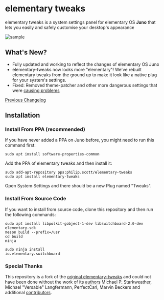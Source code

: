 # elementary tweaks
elementary tweaks is a system settings panel for elementary OS **Juno** that lets you easily and safely customise your desktop's appearance 


![sample](docs/screenshot.png)

 
## What's New?
- Fully updated and working to reflect the changes of elementary OS Juno
- elementary-tweaks now looks more "elementary"! We've rebuilt elementary tweaks from the ground up to make it look like a native plug for your system's settings.
- Fixed: Removed theme-patcher and other more dangerous settings that were [causing problems](https://github.com/I-hate-farms/elementary-tweaks/issues/14)

[Previous Changelog](CHANGELOG.md)

## Installation
### Install From PPA (recommended)
If you have never added a PPA on Juno before, you might need to run this command first: 

```
sudo apt install software-properties-common
```

Add the PPA of elementary tweaks and then install it:

```
sudo add-apt-repository ppa:philip.scott/elementary-tweaks
sudo apt install elementary-tweaks
```

Open System Settings and there should be a new Plug named "Tweaks".

### Install From Source Code
If you want to install from source code, clone this repository and then run the following commands:

```
sudo apt install libpolkit-gobject-1-dev libswitchboard-2.0-dev elementary-sdk
meson build --prefix=/usr
cd build
ninja

sudo ninja install
io.elementary.switchboard
```

### Special Thanks
This repository is a fork of the [original elementary-tweaks](https://launchpad.net/elementary-tweaks) and could not have been done without the work of its [authors](AUTHORS) Michael P. Starkweather, Michael "Versable" Langfermann, PerfectCarl, Marvin Beckers and additional [contributors](CONTRIBUTORS).

